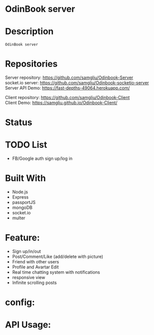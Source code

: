 # OdinBook server

# Description

    OdinBook server

# Repositories

Server repository: https://github.com/samgliu/Odinbook-Server  
socket.io server: https://github.com/samgliu/Odinbook-socketio-server  
Server API Demo: https://fast-depths-49064.herokuapp.com/

Client repository: https://github.com/samgliu/Odinbook-Client  
Client Demo: https://samgliu.github.io/Odinbook-Client/

# Status

# TODO List

-   FB/Google auth sign up/log in

# Built With

-   Node.js
-   Express
-   passportJS
-   mongoDB
-   socket.io
-   multer

# Feature:

-   Sign up/in/out
-   Post/Comment/Like (add/delete with picture)
-   Friend with other users
-   Profile and Avartar Edit
-   Real time chatting system with notifications
-   responsive view
-   Infinite scrolling posts

# config:

# API Usage:
